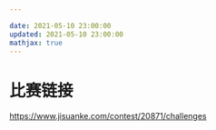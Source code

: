 ```yaml
---

date: 2021-05-10 23:00:00
updated: 2021-05-10 23:00:00
mathjax: true
---
```


# 比赛链接

https://www.jisuanke.com/contest/20871/challenges

